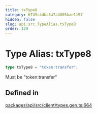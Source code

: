 ```yaml
---
title: txType8
category: 6749c4dba3a7a4005bae1197
hidden: false
slug: api.src.TypeAlias.txType8
order: 129
---
```


# Type Alias: txType8

```ts
type txType8 = "token:transfer";
```

Must be "token:transfer"

## Defined in

[packages/api/src/client/types.gen.ts:664](https://github.com/zkcloudworker/minatokens-lib/blob/main/packages/api/src/client/types.gen.ts#L664)

